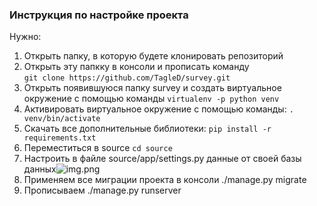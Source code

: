 ### Инструкция по настройке проекта

Нужно:
1) Открыть папку, в которую будете клонировать репозиторий
2) Открыть эту папкку в консоли и прописать команду \
   ```git clone https://github.com/TagleD/survey.git```
3) Открыть появившуюся папку survey и создать виртуальное окружение
с помощью команды ```virtualenv -p python venv```
4) Активировать виртуальное окружение с помощью команды: ```. venv/bin/activate```
4) Скачать все дополнительные библиотеки: ```pip install -r requirements.txt```
5) Переместиться в source ```cd source ```
6) Настроить в файле source/app/settings.py данные от своей базы данных![img.png](img.png)
7) Применяем все миграции проекта в консоли ./manage.py migrate
8) Прописываем ./manage.py runserver